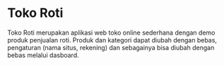# Toko Roti
Toko Roti merupakan aplikasi web toko online sederhana dengan demo produk penjualan roti. Produk dan kategori dapat diubah dengan bebas, pengaturan (nama situs, rekening) dan sebagainya bisa diubah dengan bebas melalui dasboard.
